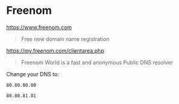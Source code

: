 # Freenom

https://www.freenom.com

> Free new domain name registration  

https://my.freenom.com/clientarea.php


> Freenom World is a fast and anonymous Public DNS resolver

Change your DNS to:
```
80.80.80.80

80.80.81.81
```
